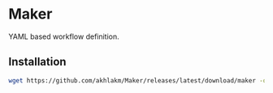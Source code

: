 # Maker
YAML based workflow definition.

## Installation
```bash
wget https://github.com/akhlakm/Maker/releases/latest/download/maker -o ~/.local/bin/maker
```
